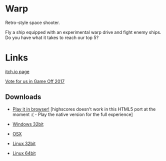 # Warp
Retro-style space shooter.

Fly a ship equipped with an experimental warp drive and fight enemy ships. Do you have what it takes to reach our top 5?

# Links
[itch.io page](https://godotrobot.itch.io/warp)

[Vote for us in Game Off 2017](https://itch.io/jam/game-off-2017/rate/199254)

## Downloads
* [Play it in browser!](https://godotrobot.github.io/g2) [highscores doesn't work in this HTML5 port at the moment :( - Play the native version for the full experience]

* [Windows 32bit](https://github.com/GodotRobot/g2/blob/master/docs/win/warp1.0-win32.zip)

* [OSX](https://github.com/GodotRobot/g2/blob/master/docs/osx/warp1.0-osx.zip)

* [Linux 32bit](https://github.com/GodotRobot/g2/blob/master/docs/x11/warp1.0-x11.32.zip)

* [Linux 64bit](https://github.com/GodotRobot/g2/blob/master/docs/x11/warp1.0-x11.64.zip)
